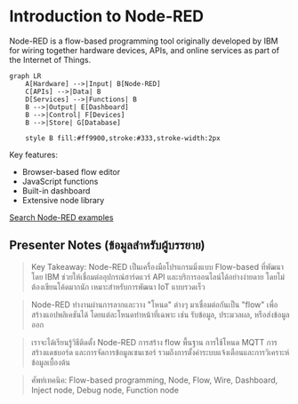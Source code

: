 # Introduction to Node-RED

Node-RED is a flow-based programming tool originally developed by IBM for wiring together hardware devices, APIs, and online services as part of the Internet of Things.

```mermaid
graph LR
    A[Hardware] -->|Input| B[Node-RED]
    C[APIs] -->|Data| B
    D[Services] -->|Functions| B
    B -->|Output| E[Dashboard]
    B -->|Control| F[Devices]
    B -->|Store| G[Database]
    
    style B fill:#ff9900,stroke:#333,stroke-width:2px
```

Key features:
- Browser-based flow editor
- JavaScript functions
- Built-in dashboard
- Extensive node library

[Search Node-RED examples](https://www.google.com/search?q=node-red+flow+examples&tbm=isch)

## Presenter Notes (ข้อมูลสำหรับผู้บรรยาย)

> Key Takeaway: Node-RED เป็นเครื่องมือโปรแกรมมิ่งแบบ Flow-based ที่พัฒนาโดย IBM ช่วยให้เชื่อมต่ออุปกรณ์ฮาร์ดแวร์ API และบริการออนไลน์ได้อย่างง่ายดาย โดยไม่ต้องเขียนโค้ดมากนัก เหมาะสำหรับการพัฒนา IoT แบบรวดเร็ว

> Node-RED ทำงานผ่านการลากและวาง "โหนด" ต่างๆ มาเชื่อมต่อกันเป็น "flow" เพื่อสร้างแอปพลิเคชันได้ โดยแต่ละโหนดทำหน้าที่เฉพาะ เช่น รับข้อมูล, ประมวลผล, หรือส่งข้อมูลออก

> เราจะได้เรียนรู้วิธีติดตั้ง Node-RED การสร้าง flow พื้นฐาน การใช้โหนด MQTT การสร้างแดชบอร์ด และการจัดการข้อมูลเซนเซอร์ รวมถึงการตั้งค่าระบบแจ้งเตือนและการวิเคราะห์ข้อมูลเบื้องต้น

> ศัพท์เทคนิค: Flow-based programming, Node, Flow, Wire, Dashboard, Inject node, Debug node, Function node
